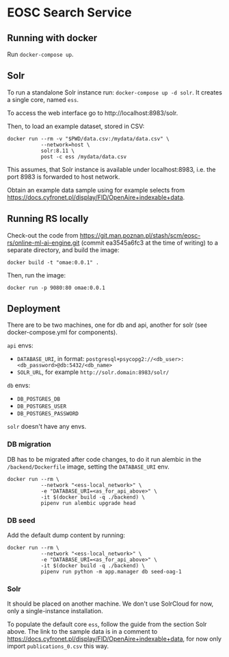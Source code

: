 # EOSC Search Service

## Running with docker

Run `docker-compose up`.


## Solr

To run a standalone Solr instance run: `docker-compose up -d solr`.
It creates a single core, named `ess`.

To access the web interface go to http://localhost:8983/solr.

Then, to load an example dataset, stored in CSV:
```
docker run --rm -v "$PWD/data.csv:/mydata/data.csv" \
           --network=host \
           solr:8.11 \
           post -c ess /mydata/data.csv
```
This assumes, that Solr instance is available under localhost:8983, i.e. the port 8983
is forwarded to host network.

Obtain an example data sample using for example selects from
https://docs.cyfronet.pl/display/FID/OpenAire+indexable+data.


## Running RS locally

Check-out the code from
https://git.man.poznan.pl/stash/scm/eosc-rs/online-ml-ai-engine.git
(commit ea3545a6fc3 at the time of writing) to a separate directory, and
build the image:
```shell
docker build -t "omae:0.0.1" .
```

Then, run the image:
```shell
docker run -p 9080:80 omae:0.0.1
```


## Deployment

There are to be two machines, one for db and api, another for solr (see
docker-compose.yml for components).

`api` envs:
- `DATABASE_URI`, in format: `postgresql+psycopg2://<db_user>:<db_password>@db:5432/<db_name>`
- `SOLR_URL`, for example `http://solr.domain:8983/solr/`

`db` envs:
- `DB_POSTGRES_DB`
- `DB_POSTGRES_USER`
- `DB_POSTGRES_PASSWORD`

`solr` doesn't have any envs.

### DB migration

DB has to be migrated after code changes, to do it run alembic in the
`/backend/Dockerfile` image, setting the `DATABASE_URI` env.

```shell
docker run --rm \
           --network "<ess-local_network>" \
           -e "DATABASE_URI=<as_for_api_above>" \
           -it $(docker build -q ./backend) \
           pipenv run alembic upgrade head
```


### DB seed

Add the default dump content by running:
```shell
docker run --rm \
           --network "<ess-local_network>" \
           -e "DATABASE_URI=<as_for_api_above>" \
           -it $(docker build -q ./backend) \
           pipenv run python -m app.manager db seed-oag-1
```


### Solr

It should be placed on another machine. We don't use SolrCloud for now, only
a single-instance installation.

To populate the default core `ess`, follow the guide from the section Solr above.
The link to the sample data is in a comment to
https://docs.cyfronet.pl/display/FID/OpenAire+indexable+data, for now only import
`publications_0.csv` this way.
